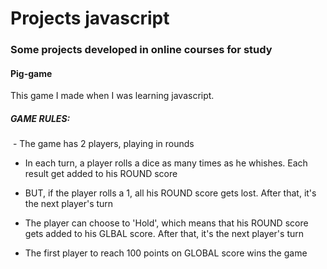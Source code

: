 # Projects javascript
### Some projects developed in online courses for study



#### Pig-game

This game I made when I was learning javascript.

##### GAME RULES:
<img src="" with='500' heigth='300'>
- The game has 2 players, playing in rounds

- In each turn, a player rolls a dice as many times as he whishes. Each result get added to his ROUND score

- BUT, if the player rolls a 1, all his ROUND score gets lost. After that, it's the next player's turn

- The player can choose to 'Hold', which means that his ROUND score gets added to his GLBAL score. After that, it's the next player's turn

- The first player to reach 100 points on GLOBAL score wins the game
